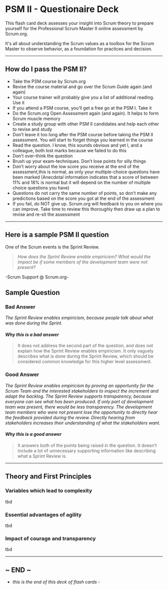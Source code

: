 PSM II - Questionaire Deck
=====================
This flash card deck assesses your insight into Scrum theory to prepare yourself for the Professional Scrum Master II online assessment by Scrum.org.

It's all about understanding the Scrum values as a toolbox for the Scrum Master to observe behavior, as a foundation for practices and decision.

----

## How do I pass the PSM II?
- Take the PSM course by Scrum.org
- Revise the course material and go over the Scrum Guide again (and again)
- Your course trainer will probably give you a list of additional reading. Use it
- If you attend a PSM course, you’ll get a free go at the PSM I. Take it
- Do the Scrum.org Open Assessment again (and again). It helps to form Scrum muscle memory
- Create a study group with other PSM II candidates and help each other to revise and study
- Don’t leave it too long after the PSM course before taking the PSM II assessment. You will start to forget things you learned in the course
- Read the question. I know, this sounds obvious and yet I, and a colleague, both lost marks because we failed to do this
- Don’t over-think the question
- Brush up your exam-techniques. Don’t lose points for silly things
- Don’t worry about the low score you receive at the end of the assessment,this is normal, as only your multiple-choice questions have been marked (Anecdotal information indicates that a score of between 11% and 18% is normal but it will depend on the number of multiple choice questions you have)
- Questions do not carry the same number of points, so don’t make any predictions based on the score you got at the end of the assessment
- If you fail, do NOT give up. Scrum.org will feedback to you on where you can improve. Take time to review this thoroughly then draw up a plan to revise and re-sit the assessment

----

## Here is a sample PSM II question
One of the Scrum events is the Sprint Review.
>*How does the Sprint Review enable empiricism?*
>*What would the impact be if some members of the development team were not present?*

-Scrum Support @ Scrum.org-

## Sample Question

### Bad Answer
*The Sprint Review enables empiricism, because people talk about what was done during the Sprint.*

#### *Why this is a bad answer*
>It does not address the second part of the question, and does not explain how the Sprint Review enables empiricism. It only vaguely describes what is done during the Sprint Review, which should be considered common knowledge for this higher level assessment. 

### Good Answer
*The Sprint Review enables empiricism by proving an opportunity for the Scrum Team and the interested stakeholders to inspect the increment and adapt the backlog. The Sprint Review supports transparency, because everyone can see what has been produced.*
*If only part of development team was present, there would be less transparency. The development team members who were not present lose the opportunity to directly hear the feedback provided during the review. Directly hearing from stakeholders increases their understanding of what the stakeholders want.*

#### *Why this is a good answer*
>It answers both of the points being raised in the question. It doesn’t include a lot of unnecessary supporting information like describing what a Sprint Review is.

----

## Theory and First Principles

### Variables which lead to complexity
tbd

### Essential advantages of agility
tbd

### Impact of courage and transparency
tbd

----

## ~ END ~
- *this is the end of this deck of flash cards* -
